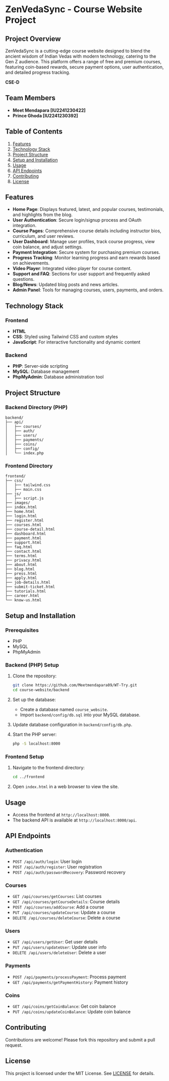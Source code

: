 # ZenVedaSync - Course Website Project

## Project Overview
ZenVedaSync is a cutting-edge course website designed to blend the ancient wisdom of Indian Vedas with modern technology, catering to the Gen Z audience. This platform offers a range of free and premium courses, featuring coin-based rewards, secure payment options, user authentication, and detailed progress tracking.

**CSE-D** 

## Team Members
- **Meet Mendapara [IU2241230422]**
- **Prince Ghoda [IU2241230392]**

## Table of Contents
1. [Features](#features)
2. [Technology Stack](#technology-stack)
3. [Project Structure](#project-structure)
4. [Setup and Installation](#setup-and-installation)
5. [Usage](#usage)
6. [API Endpoints](#api-endpoints)
7. [Contributing](#contributing)
8. [License](#license)

## Features
- **Home Page**: Displays featured, latest, and popular courses, testimonials, and highlights from the blog.
- **User Authentication**: Secure login/signup process and OAuth integration.
- **Course Pages**: Comprehensive course details including instructor bios, curriculum, and user reviews.
- **User Dashboard**: Manage user profiles, track course progress, view coin balance, and adjust settings.
- **Payment Integration**: Secure system for purchasing premium courses.
- **Progress Tracking**: Monitor learning progress and earn rewards based on achievements.
- **Video Player**: Integrated video player for course content.
- **Support and FAQ**: Sections for user support and frequently asked questions.
- **Blog/News**: Updated blog posts and news articles.
- **Admin Panel**: Tools for managing courses, users, payments, and orders.

## Technology Stack
### Frontend
- **HTML**
- **CSS**: Styled using Tailwind CSS and custom styles
- **JavaScript**: For interactive functionality and dynamic content

### Backend
- **PHP**: Server-side scripting
- **MySQL**: Database management
- **PhpMyAdmin**: Database administration tool

## Project Structure
### Backend Directory (PHP)
```
backend/
├── api/
│   ├── courses/
│   ├── auth/
│   ├── users/
│   ├── payments/
│   ├── coins/
│   ├── config/
│   └── index.php
```

### Frontend Directory
```
frontend/
├── css/
│   ├── tailwind.css
│   ├── main.css
├── js/
│   ├── script.js
├── images/
├── index.html
├── home.html
├── login.html
├── register.html
├── courses.html
├── course-detail.html
├── dashboard.html
├── payment.html
├── support.html
├── faq.html
├── contact.html
├── terms.html
├── privacy.html
├── about.html
├── blog.html
├── press.html
├── apply.html
├── job-details.html
├── submit-ticket.html
├── tutorials.html
├── career.html
└── know-us.html
```

## Setup and Installation

### Prerequisites
- PHP
- MySQL
- PhpMyAdmin

### Backend (PHP) Setup
1. Clone the repository:
   ```bash
   git clone https://github.com/Meetmendapara09/WT-Try.git
   cd course-website/backend
   ```

2. Set up the database:
   - Create a database named `course_website`.
   - Import `backend/config/db.sql` into your MySQL database.

3. Update database configuration in `backend/config/db.php`.

4. Start the PHP server:
   ```bash
   php -S localhost:8000
   ```

### Frontend Setup
1. Navigate to the frontend directory:
   ```bash
   cd ../frontend
   ```

2. Open `index.html` in a web browser to view the site.

## Usage
- Access the frontend at `http://localhost:8000`.
- The backend API is available at `http://localhost:8000/api`.

## API Endpoints
### Authentication
- `POST /api/auth/login`: User login
- `POST /api/auth/register`: User registration
- `POST /api/auth/passwordRecovery`: Password recovery

### Courses
- `GET /api/courses/getCourses`: List courses
- `GET /api/courses/getCourseDetails`: Course details
- `POST /api/courses/addCourse`: Add a course
- `PUT /api/courses/updateCourse`: Update a course
- `DELETE /api/courses/deleteCourse`: Delete a course

### Users
- `GET /api/users/getUser`: Get user details
- `PUT /api/users/updateUser`: Update user info
- `DELETE /api/users/deleteUser`: Delete a user

### Payments
- `POST /api/payments/processPayment`: Process payment
- `GET /api/payments/getPaymentHistory`: Payment history

### Coins
- `GET /api/coins/getCoinBalance`: Get coin balance
- `PUT /api/coins/updateCoinBalance`: Update coin balance

## Contributing
Contributions are welcome! Please fork this repository and submit a pull request.

## License
This project is licensed under the MIT License. See [LICENSE](LICENSE) for details.

